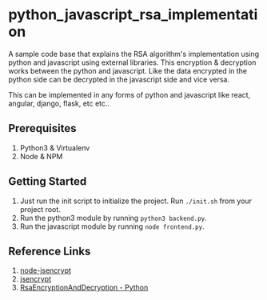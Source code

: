 # python_javascript_rsa_implementation

A sample code base that explains the RSA algorithm's implementation using python and javascript 
using external libraries. This encryption & decryption works between the python and javascript.
Like the data encrypted in the python side can be decrypted in the javascript side and vice versa.

This can be implemented in any forms of python and javascript like react, angular, django, flask, etc etc..


## Prerequisites
1. Python3 & Virtualenv
2. Node & NPM


## Getting Started
1. Just run the init script to initialize the project. Run `./init.sh` from your project root.  
2. Run the python3 module by running `python3 backend.py`.  
3. Run the javascript module by running `node frontend.py`.  


## Reference Links
1. [node-jsencrypt](https://github.com/ArnaudValensi/node-jsencrypt)
2. [jsencrypt](https://github.com/travist/jsencrypt)
3. [RsaEncryptionAndDecryption - Python](https://github.com/cyrilCodePro/RsaEncryptionAndDecryption)